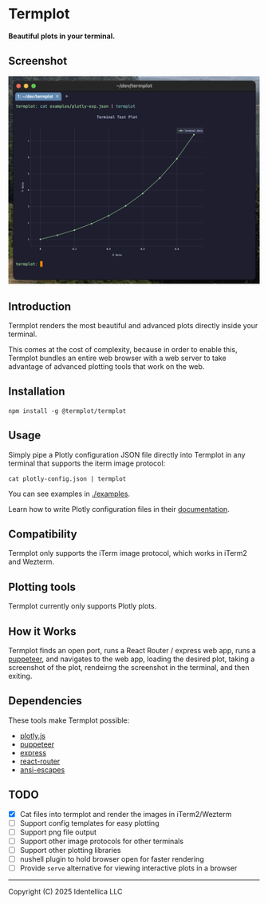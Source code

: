 # Termplot

**Beautiful plots in your terminal.**

## Screenshot

<img src="raw-images/screenshot.png" width="600" alt="termplot demo">

## Introduction

Termplot renders the most beautiful and advanced plots directly inside your
terminal.

This comes at the cost of complexity, because in order to enable this, Termplot
bundles an entire web browser with a web server to take advantage of advanced
plotting tools that work on the web.

## Installation

```nushell
npm install -g @termplot/termplot
```

## Usage

Simply pipe a Plotly configuration JSON file directly into Termplot in any
terminal that supports the iterm image protocol:

```nushell
cat plotly-config.json | termplot
```

You can see examples in [./examples](./examples).

Learn how to write Plotly configuration files in their
[documentation](https://plotly.com/javascript/).

## Compatibility

Termplot only supports the iTerm image protocol, which works in iTerm2 and
Wezterm.

## Plotting tools

Termplot currently only supports Plotly plots.

## How it Works

Termplot finds an open port, runs a React Router / express web app, runs a
[puppeteer](https://github.com/puppeteer/puppeteer), and navigates to the web
app, loading the desired plot, taking a screenshot of the plot, rendeirng the
screenshot in the terminal, and then exiting.

## Dependencies

These tools make Termplot possible:

- [plotly.js](https://github.com/plotly/plotly.js)
- [puppeteer](https://github.com/puppeteer/puppeteer)
- [express](https://github.com/expressjs/express)
- [react-router](https://github.com/remix-run/react-router)
- [ansi-escapes](https://github.com/sindresorhus/ansi-escapes)

## TODO

- [x] Cat files into termplot and render the images in iTerm2/Wezterm
- [ ] Support config templates for easy plotting
- [ ] Support png file output
- [ ] Support other image protocols for other terminals
- [ ] Support other plotting libraries
- [ ] nushell plugin to hold browser open for faster rendering
- [ ] Provide `serve` alternative for viewing interactive plots in a browser

---

Copyright (C) 2025 Identellica LLC
